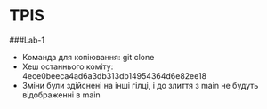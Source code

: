 # TPIS
###Lab-1
- Команда для копіювання: git clone
- Хеш останнього коміту: 4ece0beeca4ad6a3db313db14954364d6e82ee18
- Зміни були здійснені на інші гілці, і до злиття з main не будуть відображенні в main

